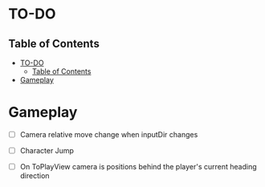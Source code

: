 # TO-DO

## Table of Contents
- [TO-DO](#to-do)
  - [Table of Contents](#table-of-contents)
- [Gameplay](#gameplay)

# Gameplay
- [ ] Camera relative move change when inputDir changes
- [ ] Character Jump
- [ ] On ToPlayView camera is positions behind the player's current heading direction

